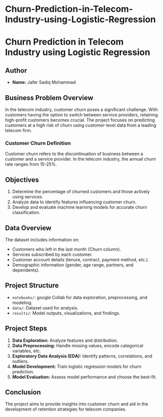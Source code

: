 # Churn-Prediction-in-Telecom-Industry-using-Logistic-Regression

# Churn Prediction in Telecom Industry using Logistic Regression

## Author
- **Name:** Jafer Sadiq Mohammad

## Business Problem Overview
In the telecom industry, customer churn poses a significant challenge. With customers having the option to switch between service providers, retaining high-profit customers becomes crucial. The project focuses on predicting customers at a high risk of churn using customer-level data from a leading telecom firm.

### Customer Churn Definition
Customer churn refers to the discontinuation of business between a customer and a service provider. In the telecom industry, the annual churn rate ranges from 15-25%.

## Objectives
1. Determine the percentage of churned customers and those actively using services.
2. Analyze data to identify features influencing customer churn.
3. Develop and evaluate machine learning models for accurate churn classification.

## Data Overview
The dataset includes information on:
- Customers who left in the last month (Churn column).
- Services subscribed by each customer.
- Customer account details (tenure, contract, payment method, etc.).
- Demographic information (gender, age range, partners, and dependents).

## Project Structure
- `notebooks/`: google Collab for data exploration, preprocessing, and modeling.
- `data/`: Dataset used for analysis.
- `results/`: Model outputs, visualizations, and findings.

## Project Steps
1. **Data Exploration:** Analyze features and distribution.
2. **Data Preprocessing:** Handle missing values, encode categorical variables, etc.
3. **Exploratory Data Analysis (EDA):** Identify patterns, correlations, and outliers.
4. **Model Development:** Train logistic regression models for churn prediction.
5. **Model Evaluation:** Assess model performance and choose the best-fit.

## Conclusion
The project aims to provide insights into customer churn and aid in the development of retention strategies for telecom companies.

